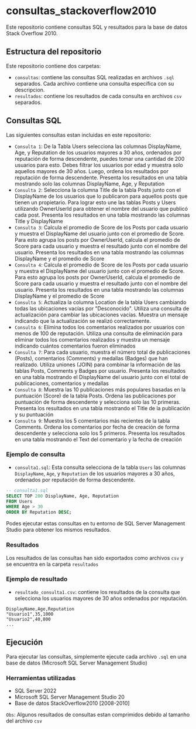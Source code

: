 # consultas_stackoverflow2010

Este repositorio contiene consultas SQL y resultados para la base de datos Stack Overflow 2010.

## Estructura del repositorio

Este repositorio contiene dos carpetas:
- `consultas`: contiene las consultas SQL realizadas en archivos `.sql` separados. Cada archivo contiene una consulta específica con su descripcion.
- `resultados`: contiene los resultados de cada consulta en archivos `csv` separados.

## Consultas SQL

Las siguientes consultas estan incluidas en este repositorio:

- `Consulta 1`: De la Tabla Users selecciona las columnas DisplayName, Age, y Reputation de los usuarios mayores a 30 años, ordenados por reputación de forma descendente, puedes tomar una cantidad de 200 usuarios para esto. Debes filtrar los usuarios por edad y muestra solo aquellos mayores de 30 años. Luego, ordena los resultados por reputación de forma descendente. Presenta los resultados en una tabla mostrando solo las columnas DisplayName, Age, y Reputation
- `Consulta 2`: Selecciona la columna Title de la tabla Posts junto con el DisplayName de los usuarios que lo publicaron para aquellos posts que tienen un propietario. Para lograr esto une las tablas Posts y Users utilizando OwnerUserId para obtener el nombre del usuario que publicó cada post. Presenta los resultados en una tabla mostrando las columnas Title y DisplayName
- `Consulta 3`: Calcula el promedio de Score de los Posts por cada usuario y muestra el DisplayName del usuario junto con el promedio de Score. Para esto agrupa los posts por OwnerUserId, calcula el promedio de Score para cada usuario y muestra el resultado junto con el nombre del usuario. Presenta los resultados en una tabla mostrando las columnas DisplayName y el promedio de Score
- `Consulta 4`: Calcula el promedio de Score de los Posts por cada usuario y muestra el DisplayName del usuario junto con el promedio de Score. Para esto agrupa los posts por OwnerUserId, calcula el promedio de Score para cada usuario y muestra el resultado junto con el nombre del usuario. Presenta los resultados en una tabla mostrando las columnas DisplayName y el promedio de Score
- `Consulta 5`: Actualiza la columna Location de la tabla Users cambiando todas las ubicaciones vacías por "Desconocido". Utiliza una consulta de actualización para cambiar las ubicaciones vacías. Muestra un mensaje indicando que la actualización se realizó correctamente.
- `Consulta 6`: Elimina todos los comentarios realizados por usuarios con menos de 100 de reputación. Utiliza una consulta de eliminación para eliminar todos los comentarios realizados y muestra un mensaje indicando cuántos comentarios fueron eliminados
- `Consulta 7`: Para cada usuario, muestra el número total de publicaciones (Posts), comentarios (Comments) y medallas (Badges) que han realizado. Utiliza uniones (JOIN) para combinar la información de las tablas Posts, Comments y Badges por usuario. Presenta los resultados en una tabla mostrando el DisplayName del usuario junto con el total de publicaciones, comentarios y medallas
- `Consulta 8`: Muestra las 10 publicaciones más populares basadas en la puntuación (Score) de la tabla Posts. Ordena las publicaciones por puntuación de forma descendente y selecciona solo las 10 primeras. Presenta los resultados en una tabla mostrando el Title de la publicación y su puntuación
- `Consulta 9`: Muestra los 5 comentarios más recientes de la tabla Comments. Ordena los comentarios por fecha de creación de forma descendente y selecciona solo los 5 primeros. 
  Presenta los resultados en una tabla mostrando el Text del comentario y la fecha de creación

### Ejemplo de consulta
- `consulta1.sql`: Esta consulta selecciona de la tabla `Users` las columnas `DisplayName`, `Age`, y `Reputation` de los usuarios mayores a 30 años, ordenados por reputación de forma descendente.

```sql
-- consulta1.sql
SELECT TOP 200 DisplayName, Age, Reputation
FROM Users 
WHERE Age > 30
ORDER BY Reputation DESC;
```
Podes ejecutar estas consultas en tu entorno de SQL Server Management Studio para obtener los mismos resultados.

### Resultados
Los resultados de las consultas han sido exportados como archivos `csv` y se encuentra en la carpeta `resultados`

### Ejemplo de resultado

- `resultado_consulta1.csv`: contiene los resultados de la consulta que selecciona los usuarios mayores de 30 años ordenados por reputación.
```csv
DisplayName,Age,Reputation
"Usuario1",35,1000
"Usuario2",40,800
...
```
## Ejecución

Para ejecutar las consultas, simplemente ejecute cada archivo `.sql` en una base de datos (Microsoft SQL Server Management Studio)

### Herramientas utilizadas 
- SQL Server 2022
- Microsoft SQL Server Management Studio 20
- Base de datos StackOverflow2010 [2008-2010]
  
`Obs`: Algunos resultados de consultas estan comprimidos debido al tamanho del archivo `csv`
